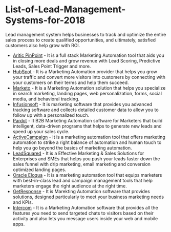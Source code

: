 # List-of-Lead-Management-Systems-for-2018
Lead management system helps businesses to track and optimize the entire sales process to create qualified opportunities, and ultimately, satisfied customers also help grow with ROI.
* [Aritic PinPoint](https://aritic.com) - It is a full stack Marketing Automation tool that aids you in closing more deals and grow revenue with Lead Scoring, Predictive Leads, Sales Point Trigger and more.  
* [HubSpot](http://hubspot.com/) - It is a Marketing Automation provider that helps you grow your traffic and convert more visitors into customers by connecting with your customers on their terms and help them succeed. 
* [Marketo](https://www.marketo.com/) - It is a Marketing Automation solution that helps you specialize in search marketing, landing pages, web personalization, forms, social media, and behavioral tracking.
* [Infusionsoft](https://www.infusionsoft.com/) - It is marketing software that provides you advanced tracking software and collects detailed customer data to allow you to follow up with a personalized touch.
* [Pardot](http://www.pardot.com/) - It B2B Marketing Automation software for Marketers that build intelligent, data-driven programs that helps to generate new leads and speed up your sales cycle.
* [ActiveCampaign](http://www.activecampaign.com/) - It is a marketing automation tool that offers marketing automation to strike a right balance of automation and human touch to help you go beyond the basics of marketing automation.
* [LeadSquared](http://www.leadsquared.com/) - It is a Effective Marketing & Sales Solutions for Enterprises and SMEs that helps you push your leads faster down the sales funnel with drip marketing, email marketing and conversion optimized landing pages.
* [Oracle Eloqua](https://www.marketo.com/) - It is a marketing automation tool that equips marketers with best-in-class lead and campaign management tools that help marketers engage the right audience at the right time. 
* [GetResponse](https://www.getresponse.com/) - It is Marekting Automation software that provides solutions, designed particularly to meet your business marketing needs and KPIs.
* [Intercom](https://www.intercom.com/) - It is a Marketing Automation software that provides all the features you need to send targeted chats to visitors based on their activity and also lets you message users inside your web and mobile apps.

